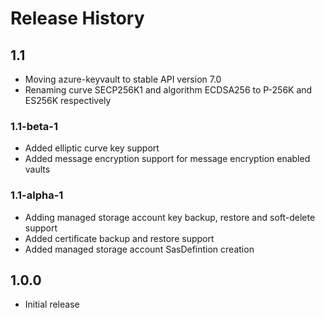 # Release History

## 1.1 
* Moving azure-keyvault to stable API version 7.0
* Renaming curve SECP256K1 and algorithm ECDSA256 to P-256K and ES256K respectively

### 1.1-beta-1
* Added elliptic curve key support
* Added message encryption support for message encryption enabled vaults

### 1.1-alpha-1
* Adding managed storage account key backup, restore and soft-delete support
* Added certificate backup and restore support
* Added managed storage account SasDefintion creation

## 1.0.0
* Initial release